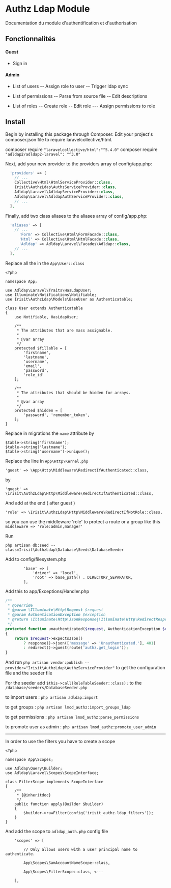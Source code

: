 # Authz Ldap Module

Documentation du module d'authentification et d'authorisation

## Fonctionnalités

#### Guest
- Sign in

#### Admin
- List of users
-- Assign role to user 
-- Trigger ldap sync

- List of permissions 
-- Parse from source file
-- Edit descriptions

- List of roles
-- Create role
-- Edit role 
--- Assign permissions to role

## Install

Begin by installing this package through Composer. Edit your project's composer.json file to require laravelcollective/html.

composer require `"laravelcollective/html":"^5.4.0"`
composer require `"adldap2/adldap2-laravel": "^3.0"`

Next, add your new provider to the providers array of config/app.php:

```php
  'providers' => [
    // ...
    Collective\Html\HtmlServiceProvider::class,
    Irisit\AuthzLdap\AuthzServiceProvider::class,
    Adldap\Laravel\AdldapServiceProvider::class,
    Adldap\Laravel\AdldapAuthServiceProvider::class,
    // ...
  ],
```

Finally, add two class aliases to the aliases array of config/app.php:

```php
  'aliases' => [
    // ...
      'Form' => Collective\Html\FormFacade::class,
      'Html' => Collective\Html\HtmlFacade::class,
      'Adldap' => Adldap\Laravel\Facades\Adldap::class,
    // ...
  ],
```

Replace all the in the `App\User::class`
```
<?php

namespace App;

use Adldap\Laravel\Traits\HasLdapUser;
use Illuminate\Notifications\Notifiable;
use Irisit\AuthzLdap\Models\BaseUser as Authenticatable;

class User extends Authenticatable
{
    use Notifiable, HasLdapUser;

    /**
     * The attributes that are mass assignable.
     *
     * @var array
     */
    protected $fillable = [
        'firstname',
        'lastname',
        'username',
        'email',
        'password',
        'role_id'
    ];

    /**
     * The attributes that should be hidden for arrays.
     *
     * @var array
     */
    protected $hidden = [
        'password', 'remember_token',
    ];
}
```


Replace in migrations the `name` attribute by 
```
$table->string('firstname');
$table->string('lastname');
$table->string('username')->unique();
```

Replace the line in `App\Http\Kernel.php`

`'guest' => \App\Http\Middleware\RedirectIfAuthenticated::class,`

by

`'guest' => \Irisit\AuthzLdap\Http\Middleware\RedirectIfAuthenticated::class,`

And add at the end ( after guest )
 
`'role' => \Irisit\AuthzLdap\Http\Middleware\RedirectIfNotRole::class,`

so you can use the middleware 'role' to protect a route or a group like this `middleware => 'role:admin,manager'`


Run 

`php artisan db:seed --class=Irisit\AuthzLdap\Database\Seeds\DatabaseSeeder`

Add to config/filesystem.php

```
        'base' => [
            'driver' => 'local',
            'root' => base_path() . DIRECTORY_SEPARATOR,
        ],
```

Add this to app/Exceptions/Handler.php
```php
/**
 * @override
 * @param \Illuminate\Http\Request $request
 * @param AuthenticationException $exception
 * @return \Illuminate\Http\JsonResponse|\Illuminate\Http\RedirectResponse|\Illuminate\Http\Response
 */
protected function unauthenticated($request, AuthenticationException $exception)
{
    return $request->expectsJson()
        ? response()->json(['message' => 'Unauthenticated.'], 401)
        : redirect()->guest(route('authz.get_login'));
}
```


And run `php artisan vendor:publish --provider="Irisit\AuthzLdap\AuthzServiceProvider"` to get the configuration file and the seeder file 

For the seeder add `$this->call(RoleTableSeeder::class);` to the `/database/seeders/DatabaseSeeder.php`

to import users : 
`php artisan adldap:import`

to get groups : 
`php artisan lmod_authz:import_groups_ldap`

to get permissions : 
`php artisan lmod_authz:parse_permissions`

to promote user as admin : 
`php artisan lmod_authz:promote_user_admin`
_______________________________

In order to use the filters you have to create a scope 

```
<?php

namespace App\Scopes;

use Adldap\Query\Builder;
use Adldap\Laravel\Scopes\ScopeInterface;

class FilterScope implements ScopeInterface
{
    /**
     * {@inheritdoc}
     */
    public function apply(Builder $builder)
    {
        $builder->rawFilter(config('irisit_authz.ldap_filters'));
    }
}

```

And add the scope to `adldap_auth.php` config file

```
    'scopes' => [

        // Only allows users with a user principal name to authenticate.

        App\Scopes\SamAccountNameScope::class,

        App\Scopes\FilterScope::class, <---

    ],
```
